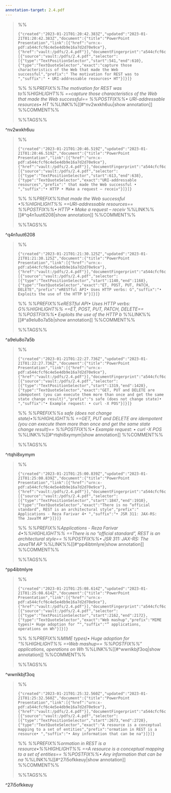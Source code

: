 ```yaml
---
annotation-target: 2.4.pdf
---
```



>%%
>```annotation-json
>{"created":"2023-01-21T01:20:42.383Z","updated":"2023-01-21T01:20:42.383Z","document":{"title":"PowerPoint Presentation","link":[{"href":"urn:x-pdf:a544cfcf6c4e5e4db9e16a7d2d70e9ce"},{"href":"vault:/pdfs/2.4.pdf"}],"documentFingerprint":"a544cfcf6c4e5e4db9e16a7d2d70e9ce"},"uri":"vault:/pdfs/2.4.pdf","target":[{"source":"vault:/pdfs/2.4.pdf","selector":[{"type":"TextPositionSelector","start":541,"end":610},{"type":"TextQuoteSelector","exact":"capture those characteristics of the Web that made the Web successful","prefix":" The motivation for REST was to ","suffix":" • URI-addressable resources• HT"}]}]}
>```
>%%
>*%%PREFIX%%The motivation for REST was to%%HIGHLIGHT%% ==capture those characteristics of the Web that made the Web successful== %%POSTFIX%%• URI-addressable resources• HT*
>%%LINK%%[[#^nv2wxkh6uu|show annotation]]
>%%COMMENT%%
>
>%%TAGS%%
>
^nv2wxkh6uu


>%%
>```annotation-json
>{"created":"2023-01-21T01:20:46.519Z","updated":"2023-01-21T01:20:46.519Z","document":{"title":"PowerPoint Presentation","link":[{"href":"urn:x-pdf:a544cfcf6c4e5e4db9e16a7d2d70e9ce"},{"href":"vault:/pdfs/2.4.pdf"}],"documentFingerprint":"a544cfcf6c4e5e4db9e16a7d2d70e9ce"},"uri":"vault:/pdfs/2.4.pdf","target":[{"source":"vault:/pdfs/2.4.pdf","selector":[{"type":"TextPositionSelector","start":613,"end":638},{"type":"TextQuoteSelector","exact":"URI-addressable resources","prefix":" that made the Web successful • ","suffix":"• HTTP • Make a request – receiv"}]}]}
>```
>%%
>*%%PREFIX%%that made the Web successful •%%HIGHLIGHT%% ==URI-addressable resources== %%POSTFIX%%• HTTP • Make a request – receiv*
>%%LINK%%[[#^q4n1uut6208|show annotation]]
>%%COMMENT%%
>
>%%TAGS%%
>
^q4n1uut6208


>%%
>```annotation-json
>{"created":"2023-01-21T01:21:30.125Z","updated":"2023-01-21T01:21:30.125Z","document":{"title":"PowerPoint Presentation","link":[{"href":"urn:x-pdf:a544cfcf6c4e5e4db9e16a7d2d70e9ce"},{"href":"vault:/pdfs/2.4.pdf"}],"documentFingerprint":"a544cfcf6c4e5e4db9e16a7d2d70e9ce"},"uri":"vault:/pdfs/2.4.pdf","target":[{"source":"vault:/pdfs/2.4.pdf","selector":[{"type":"TextPositionSelector","start":1140,"end":1168},{"type":"TextQuoteSelector","exact":"ET, POST, PUT, PATCH, DELETE","prefix":"eRESTful API• Uses HTTP verbs: G","suffix":"• Exploits the use of the HTTP b"}]}]}
>```
>%%
>*%%PREFIX%%eRESTful API• Uses HTTP verbs: G%%HIGHLIGHT%% ==ET, POST, PUT, PATCH, DELETE== %%POSTFIX%%• Exploits the use of the HTTP b*
>%%LINK%%[[#^a9elu8o7a5b|show annotation]]
>%%COMMENT%%
>
>%%TAGS%%
>
^a9elu8o7a5b


>%%
>```annotation-json
>{"created":"2023-01-21T01:22:27.736Z","updated":"2023-01-21T01:22:27.736Z","document":{"title":"PowerPoint Presentation","link":[{"href":"urn:x-pdf:a544cfcf6c4e5e4db9e16a7d2d70e9ce"},{"href":"vault:/pdfs/2.4.pdf"}],"documentFingerprint":"a544cfcf6c4e5e4db9e16a7d2d70e9ce"},"uri":"vault:/pdfs/2.4.pdf","target":[{"source":"vault:/pdfs/2.4.pdf","selector":[{"type":"TextPositionSelector","start":1319,"end":1428},{"type":"TextQuoteSelector","exact":"GET, PUT and DELETE are idempotent (you can execute them more than once and get the same state change result)","prefix":"s safe (does not change state)• ","suffix":"• Example request: • curl -X POS"}]}]}
>```
>%%
>*%%PREFIX%%s safe (does not change state)•%%HIGHLIGHT%% ==GET, PUT and DELETE are idempotent (you can execute them more than once and get the same state change result)== %%POSTFIX%%• Example request: • curl -X POS*
>%%LINK%%[[#^rtqhi8xymym|show annotation]]
>%%COMMENT%%
>
>%%TAGS%%
>
^rtqhi8xymym


>%%
>```annotation-json
>{"created":"2023-01-21T01:25:00.839Z","updated":"2023-01-21T01:25:00.839Z","document":{"title":"PowerPoint Presentation","link":[{"href":"urn:x-pdf:a544cfcf6c4e5e4db9e16a7d2d70e9ce"},{"href":"vault:/pdfs/2.4.pdf"}],"documentFingerprint":"a544cfcf6c4e5e4db9e16a7d2d70e9ce"},"uri":"vault:/pdfs/2.4.pdf","target":[{"source":"vault:/pdfs/2.4.pdf","selector":[{"type":"TextPositionSelector","start":1847,"end":1910},{"type":"TextQuoteSelector","exact":"There is no “official standard”, REST is an architectural style","prefix":" Applications - Reza Farivar 4• ","suffix":"• JSR 311: JAX-RS: The JavaTM AP"}]}]}
>```
>%%
>*%%PREFIX%%Applications - Reza Farivar 4•%%HIGHLIGHT%% ==There is no “official standard”, REST is an architectural style== %%POSTFIX%%• JSR 311: JAX-RS: The JavaTM AP*
>%%LINK%%[[#^pp4ibtmlyre|show annotation]]
>%%COMMENT%%
>
>%%TAGS%%
>
^pp4ibtmlyre


>%%
>```annotation-json
>{"created":"2023-01-21T01:25:08.614Z","updated":"2023-01-21T01:25:08.614Z","document":{"title":"PowerPoint Presentation","link":[{"href":"urn:x-pdf:a544cfcf6c4e5e4db9e16a7d2d70e9ce"},{"href":"vault:/pdfs/2.4.pdf"}],"documentFingerprint":"a544cfcf6c4e5e4db9e16a7d2d70e9ce"},"uri":"vault:/pdfs/2.4.pdf","target":[{"source":"vault:/pdfs/2.4.pdf","selector":[{"type":"TextPositionSelector","start":2162,"end":2172},{"type":"TextQuoteSelector","exact":"Web mashup","prefix":"MIME types)• Huge adoption for “","suffix":"” applications, operations on Wh"}]}]}
>```
>%%
>*%%PREFIX%%MIME types)• Huge adoption for “%%HIGHLIGHT%% ==Web mashup== %%POSTFIX%%” applications, operations on Wh*
>%%LINK%%[[#^wwnlkbjf3oq|show annotation]]
>%%COMMENT%%
>
>%%TAGS%%
>
^wwnlkbjf3oq


>%%
>```annotation-json
>{"created":"2023-01-21T01:25:32.560Z","updated":"2023-01-21T01:25:32.560Z","document":{"title":"PowerPoint Presentation","link":[{"href":"urn:x-pdf:a544cfcf6c4e5e4db9e16a7d2d70e9ce"},{"href":"vault:/pdfs/2.4.pdf"}],"documentFingerprint":"a544cfcf6c4e5e4db9e16a7d2d70e9ce"},"uri":"vault:/pdfs/2.4.pdf","target":[{"source":"vault:/pdfs/2.4.pdf","selector":[{"type":"TextPositionSelector","start":2673,"end":2728},{"type":"TextQuoteSelector","exact":"A resource is a conceptual mapping to a set of entities","prefix":"ormation in REST is a resource• ","suffix":"• Any information that can be na"}]}]}
>```
>%%
>*%%PREFIX%%ormation in REST is a resource•%%HIGHLIGHT%% ==A resource is a conceptual mapping to a set of entities== %%POSTFIX%%• Any information that can be na*
>%%LINK%%[[#^27i5ofkkeuy|show annotation]]
>%%COMMENT%%
>
>%%TAGS%%
>
^27i5ofkkeuy
